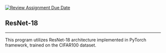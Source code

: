 [![Review Assignment Due Date](https://classroom.github.com/assets/deadline-readme-button-24ddc0f5d75046c5622901739e7c5dd533143b0c8e959d652212380cedb1ea36.svg)](https://classroom.github.com/a/9e_U2VEe)

## ResNet-18 
****
This program utilizes ResNet-18 architecture implemented in PyTorch framework, trained on the CIFAR100 dataset.
